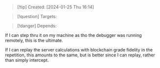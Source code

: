 
>[!tip] Created: [2024-01-25 Thu 16:14]

>[!question] Targets: 

>[!danger] Depends: 

If I can step thru it on my machine as tho the debugger was running remotely, this is the ultimate.

If I can replay the server calculations with blockchain grade fidelity in the repetition, this amounts to the same, but is better since I can replay, rather than simply intercept.